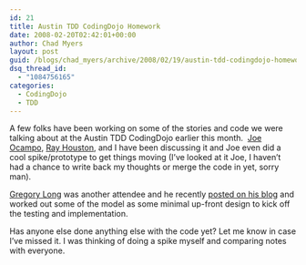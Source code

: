 ```yaml
---
id: 21
title: Austin TDD CodingDojo Homework
date: 2008-02-20T02:42:01+00:00
author: Chad Myers
layout: post
guid: /blogs/chad_myers/archive/2008/02/19/austin-tdd-codingdojo-homework.aspx
dsq_thread_id:
  - "1084756165"
categories:
  - CodingDojo
  - TDD
---
```

A few folks have been working on some of the stories and code we were talking about at the Austin TDD CodingDojo earlier this month.&nbsp; [Joe Ocampo](http://agilejoe.lostechies.com), [Ray Houston](http://rhouston.lostechies.com), and I have been discussing it and Joe even did a cool spike/prototype to get things moving (I&#8217;ve looked at it Joe, I haven&#8217;t had a chance to write back my thoughts or merge the code in yet, sorry man).

[Gregory Long](http://penmanscratch.blogspot.com/) was another attendee and he recently [posted on his blog](http://penmanscratch.blogspot.com/2008/02/austin-tdd-dojo-homework-part-1-intro.html) and worked out some of the model as some minimal up-front design to kick off the testing and implementation.

Has anyone else done anything else with the code yet? Let me know in case I&#8217;ve missed it. I was thinking of doing a spike myself and comparing notes with everyone.